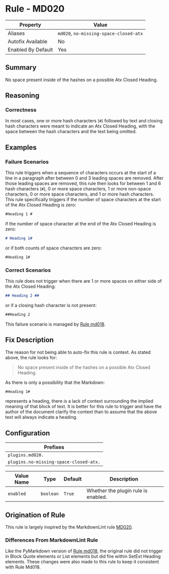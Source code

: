 # Rule - MD020

| Property | Value |
| --- | -- |
| Aliases | `md020`, `no-missing-space-closed-atx` |
| Autofix Available | No |
| Enabled By Default | Yes |

## Summary

No space present inside of the hashes on a possible Atx Closed Heading.

## Reasoning

### Correctness

In most cases, one or more hash characters (`#`) followed by text and closing
hash characters were meant to indicate an Atx Closed Heading, with the
space between the hash characters and the text being omitted.

## Examples

### Failure Scenarios

This rule triggers when a sequence of characters occurs at the start of a line in
a paragraph after between 0 and 3 leading spaces are removed.  After those leading
spaces are removed, this rule then looks for between 1 and 6 hash characters (`#`),
0 or more space characters, 1 or more non-space characters, 0 or more space
characters, and 1 or more hash characters.  This rule specifically triggers
if the number of space characters at the start of the Atx Closed Heading is zero:

```Markdown
#Heading 1 #
```

if the number of space character at the end of the Atx Closed Heading is zero:

```Markdown
# Heading 1#
```

or if both counts of space characters are zero:

```Markdown
#Heading 1#
```

### Correct Scenarios

This rule does not trigger when there are 1 or more spaces on either
side of the Atx Closed Heading:

```Markdown
## Heading 2 ##
```

or if a closing hash character is not present:

```Markdown
##Heading 2
```

This failure scenario is managed by
[Rule md018](https://pymarkdown.readthedocs.io/en/latest/plugins/rule_md018.md).

## Fix Description

The reason for not being able to auto-fix this rule is context.  As stated above,
the rule looks for:

> No space present inside of the hashes on a possible Atx Closed Heading.

As there is only a possibility that the Markdown:

```Markdown
#Heading 1#
```

represents a heading, there is a lack of context surrounding the implied meaning
of that block of text.  It is better for this rule to trigger and have the author
of the document clarify the context than to assume that the above text will always
indicate a heading.

## Configuration

| Prefixes |
| --- |
| `plugins.md020.` |
| `plugins.no-missing-space-closed-atx.` |

| Value Name | Type | Default | Description |
| -- | -- | -- | -- |
| `enabled` | `boolean` | `True` | Whether the plugin rule is enabled. |

## Origination of Rule

This rule is largely inspired by the MarkdownLint rule
[MD020](https://github.com/DavidAnson/markdownlint/blob/master/doc/Rules.md#md020---no-space-inside-hashes-on-closed-atx-style-heading).

### Differences From MarkdownLint Rule

Like the PyMarkdown version of
[Rule md018](./rule_md018.md),
the original rule did not trigger in Block Quote elements or
List elements but did fire within SetExt Heading elements.  These
changes were also made to this rule to keep it consistent with
Rule Md018.
